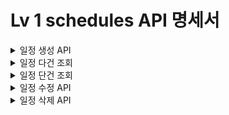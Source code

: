 # Lv 1 schedules API 명세서

<details> 
  <summary> 일정 생성 API </summary>

### 일정 생성 API (POST `/schedules`)

| 항목       | 설명                |
|----------|-------------------|
| URL      | `/schedules`      |
| Method   | `POST`            |
| 설명       | 새로운 일정을 생성합니다.    |
| Request  | JSON Body (아래 참고) |
| Response | 등록 성공 메시지 + ID    |
| Status   | `201 Created`     |

#### Request Body

|          필드명 | 타입       | 설명     | 필수 여부 |
|-------------:|----------|--------|-------|
|   `username` | `String` | 사용자 이름 | O     |
|     `tiltle` | `String` | 일정 제목  | O     |
|       `todo` | `String` | 일정 할일  | O     |
| `created_at` | `Date`   | 생성 시간  | O     |
| `updated_at` | `Date`   | 수정시간   | O     |

```json
{
  "username": "유정명",
  "title": "할일 제목",
  "todo": "할일 내용",
  "created_at": "2025-05-19",
  "updated_at": "2025-05-19"
}
```

#### Response Body (성공 시)

```json
{
  "id": 1,
  "username": "유정명",
  "title": "할일 제목",
  "todo": "할일 내용",
  "created_at": "2025-05-19",
  "updated_at": "2025-05-19"
}
```

---

### 상태 코드 요약

| 코드            | 의미       |
|---------------|----------|
| `201 Created` | 일정 등록 성공 |

---
</details>

<details>
<summary> 일정 다건 조회 </summary>

### 일정 전체조회 API (GET `/schedules`)

| 항목       |        설명         |
|----------|:-----------------:|
| URL      |    `/schedles`    |
| Method   |       `GET`       |
| 설명       | 등록된 일정을 다건 조회합니다. |
| Request  |        없음         |
| Response |      일정 리스트       |
| Status   |     `200 OK`      |

#### Response Body (성공 시)

```json
[
  {
    "id": 1,
    "username": "유정명",
    "title": "할일 제목",
    "todo": "할일 내용",
    "created_at": "2025-05-19",
    "updated_at": "2025-05-19"
  },
  {
    "id": 2,
    "username": "우정명",
    "title": "할일 제목",
    "todo": "할일 내용",
    "created_at": "2025-05-19",
    "updated_at": "2025-05-19"
  }
]

```

___

### 상태 코드 요약

| 코드       | 의미          |
|----------|-------------|
| `200 OK` | 전체 일정 조회 성공 |

</details>

<details>
<summary> 일정 단건 조회 </summary>

### 일정 단건조회 API (GET `/schedules/{id}`)

| 항목       |            설명             |
|----------|:-------------------------:|
| URL      |     `/schedles/{id}`      |
| Method   |           `GET`           |
| 설명       |     등록된 일정을 단건 조회합니다.     |
| Request  |      경로 파라미터{userID}      |
| Response |         해당 일정 정보          |
| Status   | `200 OK, 404 Not Found 등` |

#### Path Variable

| 파라미터명 | 타입  | 설명         | 필수 여부 |
|-------|-----|------------|-------|
| `id`  | Long | 조회할 일정의 ID | O     |

#### Response Body (성공 시)

```json 
 {
  "id": 1,
  "username": "유정명",
  "title": "할일 제목",
  "todo": "할일 내용",
  "created_at": "2025-05-19",
  "updated_at": "2025-05-19"
}


```

___

### 상태 코드 요약

| 코드              | 의미            |
|-----------------|---------------|
| `200 OK`        | 전체 일정 조회 성공   |
| `404 Not Found` | 해당 ID의 일정이 없음 |

</details>

<details>
  <summary> 일정 수정 API</summary>

### 일정 수정 API 명세 (PATCH `/schedules/{id}`)

| 항목       | 설명                        |
|----------|---------------------------|
| URL      | `/schedules/{id}`         |
| Method   | `PATCH`                   |
| 설명       | 특정 ID의 일정을 수정합니다.         |
| Request  | JSON Body (아래 참고)         |
| Response | 수정된 일정 정보                 |
| Status   | `200 OK`, `400` , `404` 등 |

#### Path Variable

| 이름   | 타입    | 설명         | 필수 여부 |
|------|-------|------------|-------|
| `id` | `Long` | 수정할 일정의 ID | O     |

#### Request Body

|          필드명 | 타입       | 설명     | 필수 여부 |
|-------------:|----------|--------|-------|
|   `username` | `String` | 사용자 이름 | O     |
|     `tiltle` | `String` | 일정 제목  | O     |
|       `todo` | `String` | 일정 할일  | O     |
| `created_at` | `Date`   | 생성 시간  | O     |
| `updated_at` | `Date`   | 수정시간   | O     |

```json
  {
  "id": 1,
  "username": "유정명",
  "title": "할일 제목",
  "todo": "할일 내용",
  "created_at": "2025-05-19",
  "updated_at": "2025-05-19"
}
```

#### Response Body (성공 시)

```json
  {
  "id": 1,
  "username": "수정된 유정명",
  "title": "수정된 할일 제목",
  "todo": "수정된 할일 내용",
  "created_at": "2025-05-19",
  "updated_at": "2025-05-20"
}
```

---

### 상태 코드 요약

| 코드              | 의미            |
|-----------------|---------------|
| `200 OK`        | 일정 수정 성공      |
| `400`           | 요청 형식 오류      |
| `404 Not Found` | 해당 ID의 일정이 없음 |

</details>

<details>
  <summary> 일정 삭제 API</summary>

### 일정 삭제 API 명세 (DELETE `/schedules/{id}`)

| 항목       | 설명                       |
|----------|--------------------------|
| URL      | `/schedules/{id}`        |
| Method   | `DELETE`                 |
| 설명       | 특정 ID의 일정을 삭제합니다.        |
| Request  | 없음                       |
| Response | 삭제 성공 메시지                |
| Status   | `200 OK`, `400`, `404` 등 |

#### Path Variable

| 파라미터명 | 타입   | 설명         | 필수 여부 |
|-------|------|------------|-------|
| `id`  | Long | 삭제할 일정의 ID | O     |

#### Response Body (성공 시)

```json
{
  "id": 1,
  "message": "일정이 성공적으로 삭제되었습니다."
}
```

---

### 상태 코드 요약

| 코드       | 의미                 |
|----------|--------------------|
| `200 OK` | 일정 삭제 성공           |
| `400`    | 요청 형식 오류 또는 누락     |
| `404`    | 해당 ID의 일정이 존재하지 않음 |

</details>
